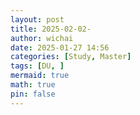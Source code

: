 ```yaml
---
layout: post
title: 2025-02-02-
author: wichai
date: 2025-01-27 14:56
categories: [Study, Master]
tags: [DU, ]
mermaid: true
math: true
pin: false
---
```

